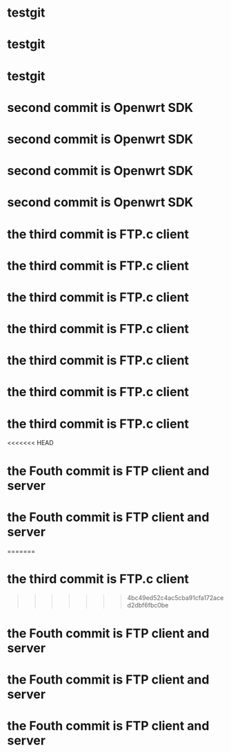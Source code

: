 # testgit
# testgit
# testgit
# second commit is Openwrt SDK
# second commit is Openwrt SDK
# second commit is Openwrt SDK
# second commit is Openwrt SDK
# the third commit is FTP.c client
# the third commit is FTP.c client
# the third commit is FTP.c client
# the third commit is FTP.c client
# the third commit is FTP.c client
# the third commit is FTP.c client
# the third commit is FTP.c client
<<<<<<< HEAD
# the Fouth commit is FTP client and server
# the Fouth commit is FTP client and server
=======
# the third commit is FTP.c client
>>>>>>> 4bc49ed52c4ac5cba91cfa172aced2dbf6fbc0be
# the Fouth commit is FTP client and server
# the Fouth commit is FTP client and server
# the Fouth commit is FTP client and server
